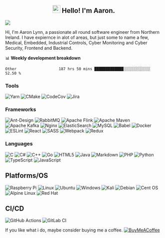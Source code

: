 <h2 align="center"> <img src="https://media.giphy.com/media/hvRJCLFzcasrR4ia7z/giphy.gif" width="25px"> Hello! I'm Aaron.</h2>

![](https://visitor-badge.glitch.me/badge?page_id=gigaclank.gigaclank)


Hi, I'm Aaron Lynn, a passionate all round software engineer from Northern Ireland. I have expiernce in alot of areas, but just some to name a few, Medical, Embedded, Industrial Controls, Cyber Monitoring and Cyber Security, Frontend and Backend. 

📊 **Weekly development breakdown**
<!--START_SECTION:waka-->

```text
Other                   187 hrs 50 mins █████████████░░░░░░░░░░░░   52.50 %
```

<!--END_SECTION:waka-->

### Tools 
![Yarn](https://img.shields.io/badge/yarn-%232C8EBB.svg?style=for-the-badge&logo=yarn&logoColor=white)
![CMake](https://img.shields.io/badge/CMake-%23008FBA.svg?style=for-the-badge&logo=cmake&logoColor=white)
![CodeCov](https://img.shields.io/badge/codecov-%23ff0077.svg?style=for-the-badge&logo=codecov&logoColor=white)
![Jira](https://img.shields.io/badge/jira-%230A0FFF.svg?style=for-the-badge&logo=jira&logoColor=white)

### Frameworks
![Ant-Design](https://img.shields.io/badge/-AntDesign-%230170FE?style=for-the-badge&logo=ant-design&logoColor=white)
![RabbitMQ](https://img.shields.io/badge/Rabbitmq-FF6600?style=for-the-badge&logo=rabbitmq&logoColor=white)
![Apache Flink](https://img.shields.io/badge/Apache%20Flink-E6526F?style=for-the-badge&logo=Apache%20Flink&logoColor=white)	
![Apache Maven](https://img.shields.io/badge/Apache%20Maven-C71A36?style=for-the-badge&logo=Apache%20Maven&logoColor=white)
![Apache Kafka](https://img.shields.io/badge/Apache%20Kafka-000?style=for-the-badge&logo=apachekafka)
![Nginx](https://img.shields.io/badge/nginx-%23009639.svg?style=for-the-badge&logo=nginx&logoColor=white)
![ElasticSearch](https://img.shields.io/badge/-ElasticSearch-005571?style=for-the-badge&logo=elasticsearch)
![MySQL](https://img.shields.io/badge/mysql-%2300f.svg?style=for-the-badge&logo=mysql&logoColor=white)
![Babel](https://img.shields.io/badge/Babel-F9DC3e?style=for-the-badge&logo=babel&logoColor=black)
![Docker](https://img.shields.io/badge/docker-%230db7ed.svg?style=for-the-badge&logo=docker&logoColor=white)
![ESLint](https://img.shields.io/badge/ESLint-4B3263?style=for-the-badge&logo=eslint&logoColor=white)
![React](https://img.shields.io/badge/react-%2320232a.svg?style=for-the-badge&logo=react&logoColor=%2361DAFB)
![SASS](https://img.shields.io/badge/SASS-hotpink.svg?style=for-the-badge&logo=SASS&logoColor=white)
![Webpack](https://img.shields.io/badge/webpack-%238DD6F9.svg?style=for-the-badge&logo=webpack&logoColor=black)
![Redux](https://img.shields.io/badge/redux-%23593d88.svg?style=for-the-badge&logo=redux&logoColor=white)

### Languages
![C](https://img.shields.io/badge/c-%2300599C.svg?style=for-the-badge&logo=c&logoColor=white)
![C#](https://img.shields.io/badge/c%23-%23239120.svg?style=for-the-badge&logo=c-sharp&logoColor=white)
![C++](https://img.shields.io/badge/c++-%2300599C.svg?style=for-the-badge&logo=c%2B%2B&logoColor=white)
![Go](https://img.shields.io/badge/go-%2300ADD8.svg?style=for-the-badge&logo=go&logoColor=white)
![HTML5](https://img.shields.io/badge/html5-%23E34F26.svg?style=for-the-badge&logo=html5&logoColor=white)
![Java](https://img.shields.io/badge/java-%23ED8B00.svg?style=for-the-badge&logo=java&logoColor=white)
![Markdown](https://img.shields.io/badge/markdown-%23000000.svg?style=for-the-badge&logo=markdown&logoColor=white)
![PHP](https://img.shields.io/badge/php-%23777BB4.svg?style=for-the-badge&logo=php&logoColor=white)
![Python](https://img.shields.io/badge/python-3670A0?style=for-the-badge&logo=python&logoColor=ffdd54)
![TypeScript](https://img.shields.io/badge/typescript-%23007ACC.svg?style=for-the-badge&logo=typescript&logoColor=white)
![JavaScript](https://img.shields.io/badge/javascript-%23007ACC.svg?style=for-the-badge&logo=javascript&logoColor=white)
 
 ## Platforms/OS
 ![Raspberry Pi](https://img.shields.io/badge/-RaspberryPi-C51A4A?style=for-the-badge&logo=Raspberry-Pi)
 ![Linux](https://img.shields.io/badge/Linux-FCC624?style=for-the-badge&logo=linux&logoColor=black)
 ![Ubuntu](https://img.shields.io/badge/Ubuntu-E95420?style=for-the-badge&logo=ubuntu&logoColor=white)
 ![Windows](https://img.shields.io/badge/Windows-0078D6?style=for-the-badge&logo=windows&logoColor=white)
 ![Kali](https://img.shields.io/badge/Kali-268BEE?style=for-the-badge&logo=kalilinux&logoColor=white)
 ![Debian](https://img.shields.io/badge/Debian-D70A53?style=for-the-badge&logo=debian&logoColor=white)
 ![Cent OS](https://img.shields.io/badge/cent%20os-002260?style=for-the-badge&logo=centos&logoColor=F0F0F0)
 ![Alpine Linux](https://img.shields.io/badge/Alpine_Linux-%230D597F.svg?style=for-the-badge&logo=alpine-linux&logoColor=white)
 ![Red Hat](https://img.shields.io/badge/Red%20Hat-EE0000?style=for-the-badge&logo=redhat&logoColor=white)
 
 ## CI/CD
![GitHub Actions](https://img.shields.io/badge/github%20actions-%232671E5.svg?style=for-the-badge&logo=githubactions&logoColor=white)
![GitLab CI](https://img.shields.io/badge/gitlab%20ci-%23181717.svg?style=for-the-badge&logo=gitlab&logoColor=white)
 
If you like what i do, maybe consider buying me a coffee. [![BuyMeACoffee](https://img.shields.io/badge/Buy%20Me%20a%20Coffee-ffdd00?style=for-the-badge&logo=buy-me-a-coffee&logoColor=black)](https://www.buymeacoffee.com/fj7tfcztfza)


 
